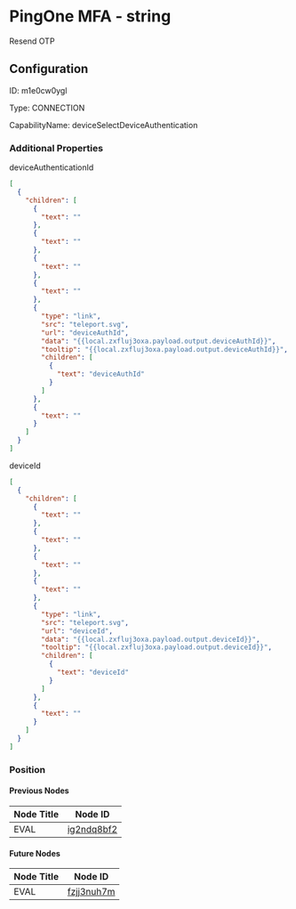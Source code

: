 # PingOne MFA - string 
Resend OTP
## Configuration
ID:  m1e0cw0ygl

Type: CONNECTION 

CapabilityName: deviceSelectDeviceAuthentication






### Additional Properties
deviceAuthenticationId
```json 
[
  {
    "children": [
      {
        "text": ""
      },
      {
        "text": ""
      },
      {
        "text": ""
      },
      {
        "text": ""
      },
      {
        "type": "link",
        "src": "teleport.svg",
        "url": "deviceAuthId",
        "data": "{{local.zxfluj3oxa.payload.output.deviceAuthId}}",
        "tooltip": "{{local.zxfluj3oxa.payload.output.deviceAuthId}}",
        "children": [
          {
            "text": "deviceAuthId"
          }
        ]
      },
      {
        "text": ""
      }
    ]
  }
]
```


deviceId
```json 
[
  {
    "children": [
      {
        "text": ""
      },
      {
        "text": ""
      },
      {
        "text": ""
      },
      {
        "text": ""
      },
      {
        "type": "link",
        "src": "teleport.svg",
        "url": "deviceId",
        "data": "{{local.zxfluj3oxa.payload.output.deviceId}}",
        "tooltip": "{{local.zxfluj3oxa.payload.output.deviceId}}",
        "children": [
          {
            "text": "deviceId"
          }
        ]
      },
      {
        "text": ""
      }
    ]
  }
]
```





### Position

#### Previous Nodes
| Node Title | Node ID |
| :------------- | ------------ |
| EVAL | [ig2ndq8bf2](./ig2ndq8bf2.md) | 
 
 #### Future Nodes
| Node Title | Node ID |
| :------------- | ------------ |
| EVAL |[fzjj3nuh7m](./fzjj3nuh7m.md) | 